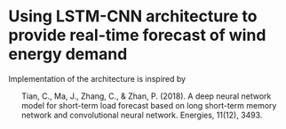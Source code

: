 # Using LSTM-CNN architecture to provide real-time forecast of wind energy demand 
Implementation of the architecture is inspired by
<ul>
Tian, C., Ma, J., Zhang, C., & Zhan, P. (2018). A deep neural network model for short-term load forecast based on long short-term memory network and convolutional neural network. Energies, 11(12), 3493.
 </ul>
